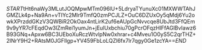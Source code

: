 $START$tHt6naWy3MLutJOQMpwMTm096lU+5LdryaTYunuXc01MXWWTAhJGMZLk4p+Na9An+vTIYc2Mlr9TmfQ0zmPCJLZ+OuC6DZUxOy5qMdj6Yu2owkXPrzddGKzV3QWBiR2OkOax4ntLirK2uf6eAUpGcNvvcqe8UbJtd3FfQEm9v9yYR7cFEqdOw3lZmRei1yumJn+jEulUxbchiu70gPcrOFqzHlFfAGlBvIawz6B93GNq+Apxw6BC3UEboXuRczWtvlpNw0xhrar+c4Mveu1O0yS5C2qrTHZ+2INrY9H2+RAtsM0JGFIlgp+YV459FbLoLQZl6fx7lr7qgy0Ge1zcYA==$END$